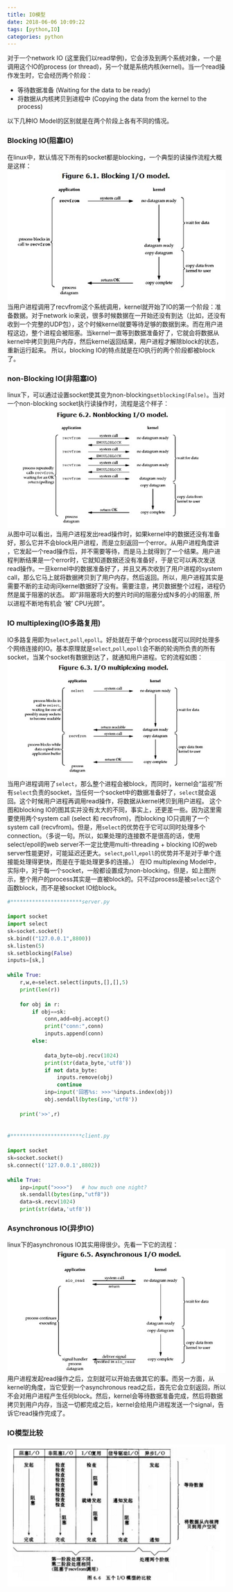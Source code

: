```yaml
---
title: IO模型
date: 2018-06-06 10:09:22
tags: [python,IO]
categories: python
---
```


对于一个network IO (这里我们以read举例)，它会涉及到两个系统对象，一个是调用这个IO的process (or thread)，另一个就是系统内核(kernel)。当一个read操作发生时，它会经历两个阶段：
*	等待数据准备 (Waiting for the data to be ready)
*	将数据从内核拷贝到进程中 (Copying the data from the kernel to the process)

以下几种IO Model的区别就是在两个阶段上各有不同的情况。

### Blocking IO(阻塞IO)
在linux中，默认情况下所有的socket都是blocking，一个典型的读操作流程大概是这样：
<img src='/img/IO模型/Blocking IO.jpg' alt = 'Blocking_IO'>
当用户进程调用了recvfrom这个系统调用，kernel就开始了IO的第一个阶段：准备数据。对于network io来说，很多时候数据在一开始还没有到达（比如，还没有收到一个完整的UDP包），这个时候kernel就要等待足够的数据到来。而在用户进程这边，整个进程会被阻塞。当kernel一直等到数据准备好了，它就会将数据从kernel中拷贝到用户内存，然后kernel返回结果，用户进程才解除block的状态，重新运行起来。
所以，blocking IO的特点就是在IO执行的两个阶段都被block了。
### non-Blocking IO(非阻塞IO)
linux下，可以通过设置socket使其变为non-blocking`setblocking(False)`。当对一个non-blocking socket执行读操作时，流程是这个样子：
<img src='/img/IO模型/non-Blocking IO.jpg' alt = 'non-Blocking_IO'>
从图中可以看出，当用户进程发出read操作时，如果kernel中的数据还没有准备好，那么它并不会block用户进程，而是立刻返回一个error。从用户进程角度讲 ，它发起一个read操作后，并不需要等待，而是马上就得到了一个结果。用户进程判断结果是一个error时，它就知道数据还没有准备好，于是它可以再次发送read操作。一旦kernel中的数据准备好了，并且又再次收到了用户进程的system call，那么它马上就将数据拷贝到了用户内存，然后返回。所以，用户进程其实是需要不断的主动询问kernel数据好了没有。需要注意，拷贝数据整个过程，进程仍然是属于阻塞的状态。
即”非阻塞将大的整片时间的阻塞分成N多的小的阻塞, 所以进程不断地有机会 ‘被’ CPU光顾”。

### IO multiplexing(IO多路复用)
IO多路复用即为`select`,`poll`,`epoll`。好处就在于单个process就可以同时处理多个网络连接的IO。基本原理就是`select`,`poll`,`epoll`会不断的轮询所负责的所有socket，当某个socket有数据到达了，就通知用户进程。它的流程如图：
<img src='/img/IO模型/IO multiplexing.jpg' alt = 'IO_multiplexing'>
当用户进程调用了`select`，那么整个进程会被block，而同时，kernel会“监视”所有`select`负责的socket，当任何一个socket中的数据准备好了，`select`就会返回。这个时候用户进程再调用read操作，将数据从kernel拷贝到用户进程。
这个图和blocking IO的图其实并没有太大的不同，事实上，还更差一些。因为这里需要使用两个system call (select 和 recvfrom)，而blocking IO只调用了一个system call (recvfrom)。但是，用`select`的优势在于它可以同时处理多个connection。（多说一句。所以，如果处理的连接数不是很高的话，使用select/epoll的web server不一定比使用multi-threading + blocking IO的web server性能更好，可能延迟还更大。`select`,`poll`,`epoll`的优势并不是对于单个连接能处理得更快，而是在于能处理更多的连接。）
在IO multiplexing Model中，实际中，对于每一个socket，一般都设置成为non-blocking，但是，如上图所示，整个用户的process其实是一直被block的。只不过process是被`select`这个函数block，而不是被socket IO给block。
```python
#***********************server.py

import socket
import select
sk=socket.socket()
sk.bind(("127.0.0.1",8800))
sk.listen(5)
sk.setblocking(False)
inputs=[sk,]

while True:
    r,w,e=select.select(inputs,[],[],5)
    print(len(r))

    for obj in r:
        if obj==sk:
            conn,add=obj.accept()
            print("conn:",conn)
            inputs.append(conn)
        else:

            data_byte=obj.recv(1024)
            print(str(data_byte,'utf8'))
            if not data_byte:
                inputs.remove(obj)
                continue
            inp=input('回答%s: >>>'%inputs.index(obj))
            obj.sendall(bytes(inp,'utf8'))

    print('>>',r)


#***********************client.py

import socket
sk=socket.socket()
sk.connect(('127.0.0.1',8802))

while True:
    inp=input(">>>>")   # how much one night?
    sk.sendall(bytes(inp,"utf8"))
    data=sk.recv(1024)
    print(str(data,'utf8'))
```
### Asynchronous IO(异步IO)
linux下的asynchronous IO其实用得很少。先看一下它的流程：
<img src='/img/IO模型/Asynchronous IO.jpg' alt = 'Asynchronous _IO'>
用户进程发起read操作之后，立刻就可以开始去做其它的事。而另一方面，从kernel的角度，当它受到一个asynchronous read之后，首先它会立刻返回，所以不会对用户进程产生任何block。然后，kernel会等待数据准备完成，然后将数据拷贝到用户内存，当这一切都完成之后，kernel会给用户进程发送一个signal，告诉它read操作完成了。

### IO模型比较
<img src='/img/IO模型/compare IO models.jpg' alt = 'compare IO models'>